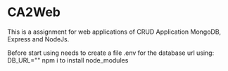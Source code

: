 # CA2Web
This is a assignment for web applications of CRUD Application MongoDB, Express and NodeJs.

Before start using needs to create a file .env for the database url using: DB_URL=""
npm i to install node_modules 
